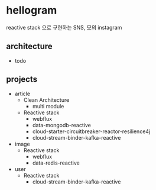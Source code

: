 # hellogram
reactive stack 으로 구현하는 SNS, 모의 instagram

## architecture
- todo

## projects
- article
  - Clean Architecture
    - multi module
  - Reactive stack
    - webflux
    - data-mongodb-reactive
    - cloud-starter-circuitbreaker-reactor-resilience4j
    - cloud-stream-binder-kafka-reactive
- image
  - Reactive stack
    - webflux
    - data-redis-reactive
- user
  - Reactive stack
    - cloud-stream-binder-kafka-reactive
 
